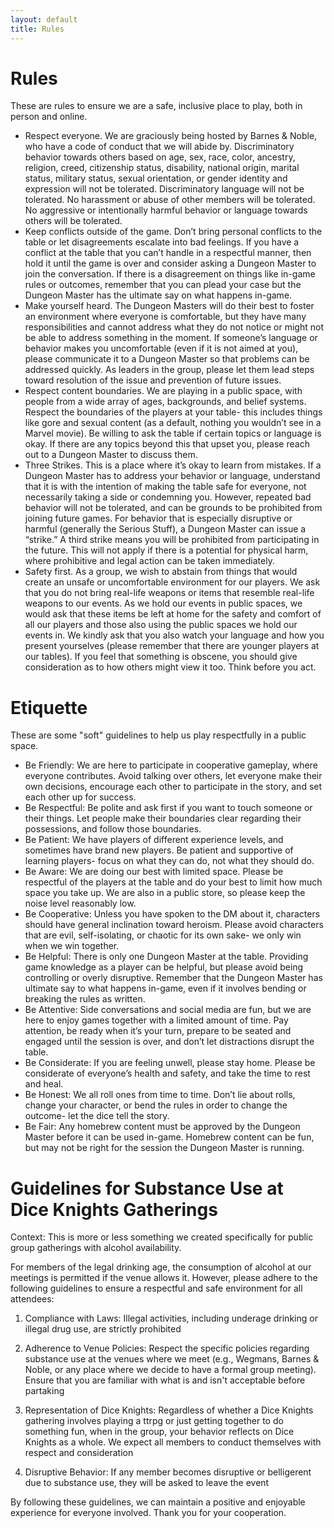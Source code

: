 ```yaml
---
layout: default
title: Rules
---
```


# Rules

These are rules to ensure we are a safe, inclusive place to play, both in person and online.
- Respect everyone. We are graciously being hosted by Barnes & Noble, who have a code of conduct that we will abide by. Discriminatory behavior towards others based on age, sex, race, color, ancestry, religion, creed, citizenship status, disability, national origin, marital status, military status, sexual orientation, or gender identity and expression will not be tolerated. Discriminatory language will not be tolerated. No harassment or abuse of other members will be tolerated. No aggressive or intentionally harmful behavior or language towards others will be tolerated.
- Keep conflicts outside of the game. Don’t bring personal conflicts to the table or let disagreements escalate into bad feelings. If you have a conflict at the table that you can’t handle in a respectful manner, then hold it until the game is over and consider asking a Dungeon Master to join the conversation. If there is a disagreement on things like in-game rules or outcomes, remember that you can plead your case but the Dungeon Master has the ultimate say on what happens in-game.
- Make yourself heard. The Dungeon Masters will do their best to foster an environment where everyone is comfortable, but they have many responsibilities and cannot address what they do not notice or might not be able to address something in the moment. If someone’s language or behavior makes you uncomfortable (even if it is not aimed at you), please communicate it to a Dungeon Master so that problems can be addressed quickly. As leaders in the group, please let them lead steps toward resolution of the issue and prevention of future issues.
- Respect content boundaries. We are playing in a public space, with people from a wide array of ages, backgrounds, and belief systems. Respect the boundaries of the players at your table- this includes things like gore and sexual content (as a default, nothing you wouldn’t see in a Marvel movie). Be willing to ask the table if certain topics or language is okay. If there are any topics beyond this that upset you, please reach out to a Dungeon Master to discuss them. 
- Three Strikes. This is a place where it’s okay to learn from mistakes. If a Dungeon Master has to address your behavior or language, understand that it is with the intention of making the table safe for everyone, not necessarily taking a side or condemning you. However, repeated bad behavior will not be tolerated, and can be grounds to be prohibited from joining future games. For behavior that is especially disruptive or harmful (generally the Serious Stuff), a Dungeon Master can issue a “strike.” A third strike means you will be prohibited from participating in the future. This will not apply if there is a potential for physical harm, where prohibitive and legal action can be taken immediately.
- Safety first. As a group, we wish to abstain from things that would create an unsafe or uncomfortable environment for our players. We ask that you do not bring real-life weapons or items that resemble real-life weapons to our events. As we hold our events in public spaces, we would ask that these items be left at home for the safety and comfort of all our players and those also using the public spaces we hold our events in. We kindly ask that you also watch your language and how you present yourselves (please remember that there are younger players at our tables). If you feel that something is obscene, you should give consideration as to how others might view it too. Think before you act. 

# Etiquette

These are some "soft" guidelines to help us play respectfully in a public space.

- Be Friendly: We are here to participate in cooperative gameplay, where everyone contributes.  Avoid talking over others, let everyone make their own decisions, encourage each other to participate in the story, and set each other up for success.
- Be Respectful: Be polite and ask first if you want to touch someone or their things. Let people make their boundaries clear regarding their possessions, and follow those boundaries.
- Be Patient: We have players of different experience levels, and sometimes have brand new players. Be patient and supportive of learning players- focus on what they can do, not what they should do.
- Be Aware:  We are doing our best with limited space. Please be respectful of the players at the table and do your best to limit how much space you take up. We are also in a public store, so please keep the noise level reasonably low.
- Be Cooperative: Unless you have spoken to the DM about it, characters should have general inclination toward heroism. Please avoid characters that are evil, self-isolating, or chaotic for its own sake- we only win when we win together.
- Be Helpful: There is only one Dungeon Master at the table. Providing game knowledge as a player can be helpful, but please avoid being controlling or overly disruptive. Remember that the Dungeon Master has ultimate say to what happens in-game, even if it involves bending or breaking the rules as written.
- Be Attentive: Side conversations and social media are fun, but we are here to enjoy games together with a limited amount of time. Pay attention, be ready when it’s your turn, prepare to be seated and engaged until the session is over, and don’t let distractions disrupt the table.
- Be Considerate: If you are feeling unwell, please stay home. Please be considerate of everyone’s health and safety, and take the time to rest and heal.
- Be Honest: We all roll ones from time to time. Don’t lie about rolls, change your character, or bend the rules in order to change the outcome- let the dice tell the story.
- Be Fair: Any homebrew content must be approved by the Dungeon Master before it can be used in-game. Homebrew content can be fun, but may not be right for the session the Dungeon Master is running.

# Guidelines for Substance Use at Dice Knights Gatherings

Context: This is more or less something we created specifically for public group gatherings with alcohol availability.

For members of the legal drinking age, the consumption of alcohol at our meetings is permitted if the venue allows it. However, please adhere to the following guidelines to ensure a respectful and safe environment for all attendees:

1. Compliance with Laws:
  Illegal activities, including underage drinking or illegal drug use, are strictly prohibited

2. Adherence to Venue Policies: 
  Respect the specific policies regarding substance use at the venues where we meet (e.g., Wegmans, Barnes & Noble, or any place where we decide to have a formal group meeting). Ensure that you are familiar with what is and isn't acceptable before partaking

3. Representation of Dice Knights: 
  Regardless of whether a Dice Knights gathering involves playing a ttrpg or just getting together to do something fun,  when in the group, your behavior reflects on Dice Knights as a whole. We expect all members to conduct themselves with respect and consideration
4. Disruptive Behavior:
  If any member becomes disruptive or belligerent due to substance use, they will be asked to leave the event

By following these guidelines, we can maintain a positive and enjoyable experience for everyone involved. Thank you for your cooperation. 
